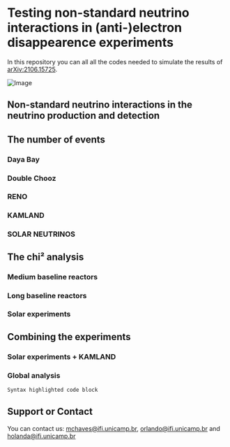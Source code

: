 # Testing non-standard neutrino interactions in (anti-)electron disappearence experiments

In this repository you can all all the codes needed to simulate the results of [arXiv:2106.15725](https://arxiv.org/abs/2106.15725).

![Image](src)

## Non-standard neutrino interactions in the neutrino production and detection

## The number of events

### Daya Bay

### Double Chooz

### RENO

### KAMLAND

### SOLAR NEUTRINOS

## The chi² analysis

### Medium baseline reactors

### Long baseline reactors

### Solar experiments

## Combining the experiments

### Solar experiments + KAMLAND

### Global analysis

```markdown
Syntax highlighted code block
```

## Support or Contact

You can contact us: mchaves@ifi.unicamp.br, orlando@ifi.unicamp.br and holanda@ifi.unicamp.br
